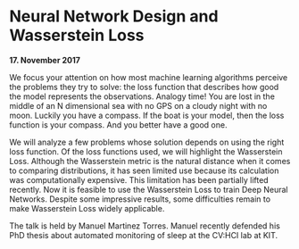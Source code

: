 # Neural Network Design and Wasserstein Loss

**17. November 2017**

We focus your attention on how most machine learning algorithms perceive the
problems they try to solve: the loss function that describes how good the model
represents the observations. Analogy time! You are lost in the middle of an N
dimensional sea with no GPS on a cloudy night with no moon. Luckily you have a
compass. If the boat is your model, then the loss function is your compass. And
you better have a good one.

We will analyze a few problems whose solution depends on using the right loss
function. Of the loss functions used, we will highlight the Wasserstein Loss.
Although the Wasserstein metric is the natural distance when it comes to
comparing distributions, it has seen limited use because its calculation was
computationally expensive. This limitation has been partially lifted recently.
Now it is feasible to use the Wasserstein Loss to train Deep Neural Networks.
Despite some impressive results, some difficulties remain to make Wasserstein
Loss widely applicable.

The talk is held by Manuel Martinez Torres. Manuel recently defended his PhD
thesis about automated monitoring of sleep at the CV:HCI lab at KIT.

